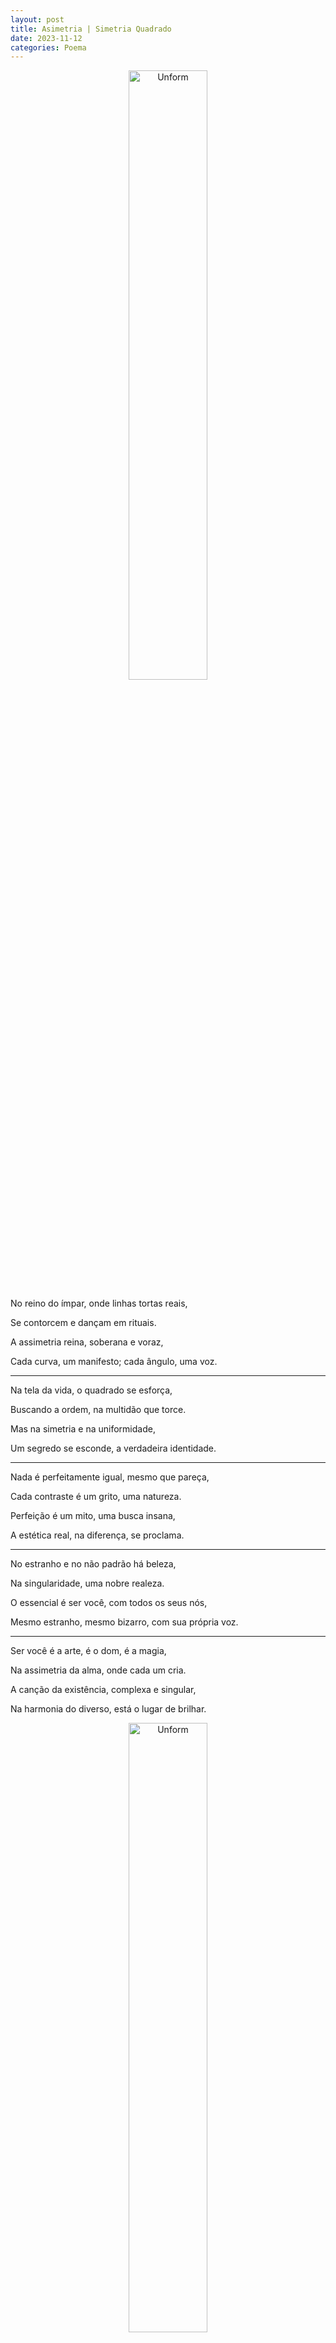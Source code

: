 ```yaml
---
layout: post
title: Asimetria | Simetria Quadrado
date: 2023-11-12
categories: Poema
---
```


<p align="center">
<img src="{{ site.baseurl }}/images/2023-11-11-Asimetria--Simetria-Quadrado.png" 
height="50%" width="50%" alt="Unform" />
</p>

No reino do ímpar, onde linhas tortas reais,

Se contorcem e dançam em rituais.

A assimetria reina, soberana e voraz,

Cada curva, um manifesto; cada ângulo, uma voz.

---

Na tela da vida, o quadrado se esforça,

Buscando a ordem, na multidão que torce.

Mas na simetria e na uniformidade,

Um segredo se esconde, a verdadeira identidade.

---

Nada é perfeitamente igual, mesmo que pareça,

Cada contraste é um grito, uma natureza.

Perfeição é um mito, uma busca insana,

A estética real, na diferença, se proclama.

---

No estranho e no não padrão há beleza,

Na singularidade, uma nobre realeza.

O essencial é ser você, com todos os seus nós,

Mesmo estranho, mesmo bizarro, com sua própria voz.

---

Ser você é a arte, é o dom, é a magia,

Na assimetria da alma, onde cada um cria.

A canção da existência, complexa e singular,

Na harmonia do diverso, está o lugar de brilhar.

<p align="center">
<img src="{{ site.baseurl }}/images/2023-11-11-Asimetria--Simetria-Quadrado.jpeg" 
height="50%" width="50%" alt="Unform" />
</p>

<p align="center">
<img src="{{ site.baseurl }}/images/2023-11-11-Asimetria--Simetria-Quadrado-1.jpeg" 
height="50%" width="50%" alt="Unform" />
</p>

<p align="center">
<img src="{{ site.baseurl }}/images/2023-11-11-Asimetria--Simetria-Quadrado-2.jpeg" 
height="50%" width="50%" alt="Unform" />
</p>

<p align="center">
<img src="{{ site.baseurl }}/images/2023-11-11-Asimetria--Simetria-Quadrado-3.jpeg" 
height="50%" width="50%" alt="Unform" />
</p>

<p align="center">
<img src="{{ site.baseurl }}/images/2023-11-11-Asimetria--Simetria-Quadrado-4.jpeg" 
height="50%" width="50%" alt="Unform" />
</p>